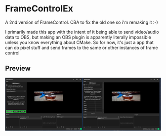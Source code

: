 # FrameControlEx
A 2nd version of FrameControl. CBA to fix the old one so i'm remaking it :-)

I primarily made this app with the intent of it being able to send video/audio data to OBS, but making an OBS plugin 
is apparently literally impossible unless you know everything about CMake. So for now, it's just a app that can do pixel 
stuff and send frames to the same or other instances of frame control

## Preview
![](NYALoQYVqx.png)
